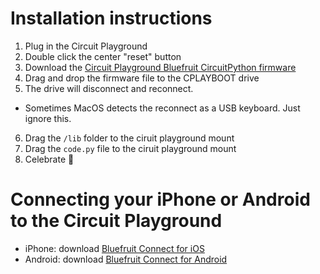 # Installation instructions

1. Plug in the Circuit Playground
2. Double click the center "reset" button
3. Download the [Circuit Playground Bluefruit CircuitPython firmware](https://circuitpython.org/board/circuitplayground_bluefruit/)
4. Drag and drop the firmware file to the CPLAYBOOT drive
5. The drive will disconnect and reconnect.
  * Sometimes MacOS detects the reconnect as a USB keyboard. Just ignore this.
6. Drag the `/lib` folder to the ciruit playground mount
7. Drag the `code.py` file to the ciruit playground mount
8. Celebrate 🎉

# Connecting your iPhone or Android to the Circuit Playground

* iPhone: download [Bluefruit Connect for iOS](https://apps.apple.com/us/app/adafruit-bluefruit-le-connect/id830125974)
* Android: download [Bluefruit Connect for Android](https://play.google.com/store/apps/details?id=com.adafruit.bluefruit.le.connect)
